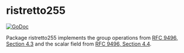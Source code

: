 # ristretto255

[![GoDoc](https://godoc.org/github.com/gtank/ristretto255?status.svg)](https://godoc.org/github.com/gtank/ristretto255)

Package ristretto255 implements the group operations from
[RFC 9496, Section 4.3](https://datatracker.ietf.org/doc/html/rfc9496#section-4.3)
and the scalar field from
[RFC 9496, Section 4.4](https://datatracker.ietf.org/doc/html/rfc9496#section-4.4).
